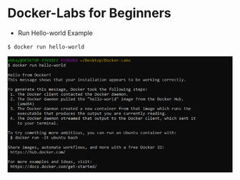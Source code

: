 # Docker-Labs for Beginners

* Run Hello-world Example
```
$ docker run hello-world
```
![alt Text](https://github.com/srabhayraj/Docker-Labs/blob/master/metadata/hello-world.PNG)
